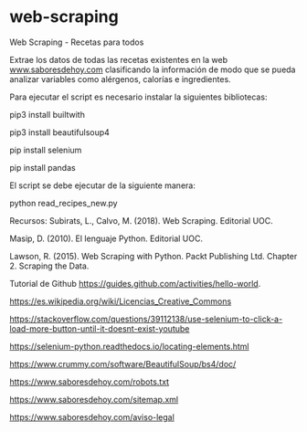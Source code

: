 # web-scraping
Web Scraping - Recetas para todos

Extrae los datos de todas las recetas existentes en la web www.saboresdehoy.com clasificando la información de modo que se pueda analizar variables como alérgenos, calorías e ingredientes.


Para ejecutar el script es necesario instalar la siguientes bibliotecas:

pip3 install builtwith

pip3 install beautifulsoup4

pip install selenium

pip install pandas


El script se debe ejecutar de la siguiente manera:

python read_recipes_new.py


Recursos:
Subirats, L., Calvo, M. (2018). Web Scraping. Editorial UOC.

Masip, D. (2010). El lenguaje Python. Editorial UOC.

Lawson, R. (2015). Web Scraping with Python. Packt Publishing Ltd. Chapter 2. Scraping the Data.

Tutorial de Github https://guides.github.com/activities/hello-world.

https://es.wikipedia.org/wiki/Licencias_Creative_Commons

https://stackoverflow.com/questions/39112138/use-selenium-to-click-a-load-more-button-until-it-doesnt-exist-youtube

https://selenium-python.readthedocs.io/locating-elements.html

https://www.crummy.com/software/BeautifulSoup/bs4/doc/


https://www.saboresdehoy.com/robots.txt

https://www.saboresdehoy.com/sitemap.xml

https://www.saboresdehoy.com/aviso-legal

